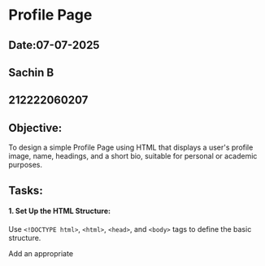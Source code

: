 # Profile Page
## Date:07-07-2025
## Sachin B
## 212222060207
## Objective:

To design a simple Profile Page using HTML that displays a user's profile image, name, headings, and a short bio, suitable for personal or academic purposes.

## Tasks:

#### 1. Set Up the HTML Structure:

Use ```<!DOCTYPE html>```, ```<html>```, ```<head>```, and ```<body>``` tags to define the basic structure.

Add an appropriate <title> such as "My Profile".

#### 2. Add Page Headings:

Insert a main heading using ```<h1>``` for the user's name.

Include subheadings such as ```<h2>``` or ```<h3>``` for titles or roles (e.g., "Student", "Web Developer").

#### 3. Insert a Profile Image:

Use the ```<img>``` tag to display the user’s profile picture.

Add alt text and set basic attributes like width and height.

#### 4. Include a Short Bio Section:

Add a paragraph using <p> to provide a short introduction or biography.

The content may include education, interests, or a personal statement.

#### 5. Organize Content Using HTML Elements:

Use ```<section>```, ```<div>```, or ```<article>``` for logical grouping.

Add a horizontal line (```<hr>```) to separate sections.

#### 6. Keep the Design HTML-Only:

Do not use CSS or JavaScript.

Focus on semantic HTML and readability.
## HTML Code:
```
<!DOCTYPE html>
<html>
<head>
    <title>My Profile</title>
</head>
<body>

    <section>
        <h1>Sachin B</h1>
        <h2>Student</h2>
        <h3>Web Developer</h3>
    </section>

    <section>
        <img src="sachin.jpg" alt="Profile Image of Jane Doe" width="150" height="150">
    </section>

    <hr>

    <section>
        <h2>About Me</h2>
        <p>
            Hello! I'm Sachin, a passionate student and aspiring web developer.I love coding, exploring new technologies, and building  web projects. 
        </p>
    </section>

</body>
</html>
```
## Output:
![Screenshot 2025-07-07 222209](https://github.com/user-attachments/assets/b77b45a3-fb71-47f9-a944-9c6af6d67fa0)


## Result:
A simple Profile Page using HTML that displays a user's profile image, name, headings, and a short bio, suitable for personal or academic purposes is designed successfully.
